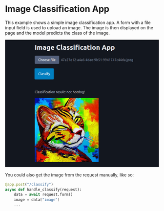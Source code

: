 # Image Classification App

This example shows a simple image classification app. A form with a file input field is used to upload an image. The image is then displayed on the page and the model predicts the class of the image.

![screenshot](screenshot.png)

You could also get the image from the request manually, like so:

```python
@app.post("/classify")
async def handle_classify(request):
    data = await request.form()
    image = data["image"]
    ...
```